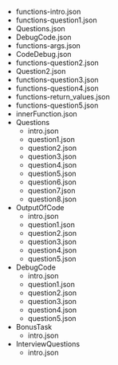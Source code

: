- functions-intro.json
- functions-question1.json
- Questions.json
- DebugCode.json
- functions-args.json
- CodeDebug.json
- functions-question2.json
- Question2.json
- functions-question3.json
- functions-question4.json
- functions-return_values.json
- functions-question5.json
- innerFunction.json
- Questions
    - intro.json
    - question1.json
    - question2.json
    - question3.json
    - question4.json
    - question5.json
    - question6.json
    - question7.json
    - question8.json
- OutputOfCode
    - intro.json
    - question1.json
    - question2.json
    - question3.json
    - question4.json
    - question5.json
- DebugCode
    - intro.json
    - question1.json
    - question2.json
    - question3.json
    - question4.json
    - question5.json
- BonusTask
    - intro.json
- InterviewQuestions
    - intro.json

